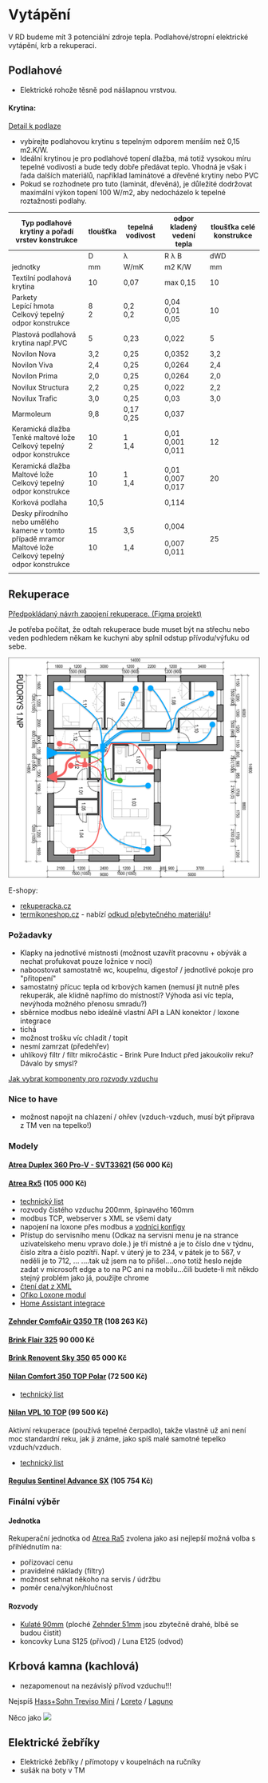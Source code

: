 # Vytápění

V RD budeme mít 3 potenciální zdroje tepla. Podlahové/stropní elektrické vytápění, krb a rekuperaci.

## Podlahové

- Elektrické rohože těsně pod nášlapnou vrstvou.

#### Krytina:

[Detail k podlaze](./Podlaha.md)

- vybírejte podlahovou krytinu s tepelným odporem menším než 0,15 m2.K/W.
- Ideální krytinou je pro podlahové topení dlažba, má totiž vysokou míru tepelné vodivosti a bude tedy dobře předávat
  teplo. Vhodná je však i řada dalších materiálů, například laminátové a dřevěné krytiny nebo PVC
- Pokud se rozhodnete pro tuto (laminát, dřevěná), je důležité dodržovat maximální výkon topení 100 W/m2, aby
  nedocházelo k tepelné roztažnosti podlahy.

| Typ podlahové krytiny a pořadí vrstev konstrukce                                                                | tloušťka     | tepelná vodivost | odpor kladený vedení tepla  | tloušťka celé konstrukce |
|-----------------------------------------------------------------------------------------------------------------|--------------|------------------|-----------------------------|--------------------------|
|                                                                                                                 | D            | λ                | R λ B                       | dWD                      |
| jednotky                                                                                                        | mm           | W/mK             | m2 K/W                      | mm                       |
| Textilní podlahová krytina                                                                                      | 10           | 0,07             | max 0,15                    | 10                       |
| Parkety<br>Lepící hmota<br>Celkový tepelný odpor konstrukce                                                     | 8<br>2       | 0,2<br>0,2       | 0,04<br>0,01<br>0,05        | 10                       |
| Plastová podlahová krytina např\.PVC                                                                            | 5            | 0,23             | 0,022                       | 5                        |
| Novilon Nova                                                                                                    | 3,2          | 0,25             | 0,0352                      | 3,2                      |
| Novilon Viva                                                                                                    | 2,4          | 0,25             | 0,0264                      | 2,4                      |
| Novilon Prima                                                                                                   | 2,0          | 0,25             | 0,0264                      | 2,0                      |
| Novilux Structura                                                                                               | 2,2          | 0,25             | 0,022                       | 2,2                      |
| Novilux Trafic                                                                                                  | 3,0          | 0,25             | 0,03                        | 3,0                      |
| Marmoleum                                                                                                       | 9,8          | 0,17<br>0,25     | 0,037                       |                          |
| Keramická dlažba<br>Tenké maltové lože<br>Celkový tepelný odpor konstrukce                                      | 10<br>2      | 1<br>1,4         | 0,01<br>0,001<br>0,011      | 12                       |
| Keramická dlažba<br>Maltové lože<br>Celkový tepelný odpor konstrukce                                            | 10<br>10     | 1<br>1,4         | 0,01<br>0,007<br>0,017      | 20                       |
| Korková podlaha                                                                                                 | 10,5         |                  | 0,114                       |                          |
| Desky přírodního nebo umělého kamene v tomto případě mramor<br>Maltové lože<br>Celkový tepelný odpor konstrukce | 15<br><br>10 | 3,5<br><br>1,4   | 0,004<br><br>0,007<br>0,011 | 25                       |
|                                                                                                                 |              |                  |                             |                          |

## Rekuperace

[Předpokládaný návrh zapojení rekuperace. (Figma projekt)](https://www.figma.com/design/HXPyJgDuI7QUvlEugycx2D/Vzduchotchnika?node-id=0-1&t=dSRtvnLBsCDfXFPA-1)

Je potřeba počítat, že odtah rekuperace bude muset být na střechu nebo veden podhledem někam ke kuchyni aby splnil odstup přívodu/výfuku od sebe.

![](./imgs/vzduchotechnika.png "Vzduchotechnika")

E-shopy:

- [rekuperacka.cz](https://www.rekuperacka.cz/)
- [termikoneshop.cz](https://www.termikoneshop.cz/) - nabízí [odkud přebytečného materiálu](https://www.termikoneshop.cz/prebytecny-material--nevadi/)!

### Požadavky

- Klapky na jednotlivé místnosti (možnost uzavřít pracovnu + obývák a nechat profukovat pouze ložnice v noci)
- naboostovat samostatně wc, koupelnu, digestoř / jednotlivé pokoje pro "přitopení"
- samostatný přícuc tepla od krbových kamen (nemusí jít nutně přes rekuperák, ale klidně napřímo do místností? Výhoda
  asi víc tepla, nevýhoda možného přenosu smradu?)
- sběrnice modbus nebo ideálně vlastní API a LAN konektor / loxone integrace
- tichá
- možnost trošku víc chladit / topit
- nesmí zamrzat (předehřev)
- uhlíkový filtr / filtr mikročástic - Brink Pure Induct před jakoukoliv reku? Dávalo by smysl?

[Jak vybrat komponenty pro rozvody vzduchu](https://www.termikoneshop.cz/kompletni-navod--jak-vybrat-komponenty-pro-rozvody-vzduchu/)

### Nice to have

- možnost napojit na chlazení / ohřev (vzduch-vzduch, musí být příprava z TM ven na tepelko!)

### Modely

#### [Atrea Duplex 360 Pro-V - SVT33621](https://atrea.eu/cs/vyrobky/duplex-pro-pro-v/) (56 000 Kč)

#### [Atrea Rx5](https://atrea.eu/cs/vyrobky/duplex-r5/) (105 000 Kč)

- [technický list](https://atrea.eu/_files/documents/253_LgLEGA5F.pdf)
- rozvody čistého vzduchu 200mm, špinavého 160mm
- modbus TCP, webserver s XML se všemi daty
- napojení na loxone přes modbus
  a [vodníci konfigy](https://www.vodnici.net/community/diy-navody-loxone-arduino/riadenie-rekuperacie-atrea-z-loxone/paged/2/)
- Přístup do servisního menu (Odkaz na servisni menu je na strance uzivatelskeho menu vpravo dole.) je tří místné a je
  to číslo dne v týdnu, číslo zítra a číslo pozítří. Např. v úterý je to 234, v pátek je to 567, v neděli je to 712, ...
  ....tak už jsem na to přišel....ono totiž heslo nejde zadat v microsoft edge a to na PC ani na mobilu...čili budete-li
  mít někdo stejný problém jako já, použijte chrome
- [čtení dat z XML](https://forum.tzb-info.cz/133605-atrea-data-logging-monitoring-cez-webserver)
- [Ofiko Loxone modul](https://library.loxone.com/detail/atrea-rd5-1295/overview)
- [Home Assistant integrace](https://github.com/JurajNyiri/HomeAssistant-Atrea)

#### [Zehnder ComfoAir Q350 TR](https://www.zehnder-rekuperace.cz/zehnder-comfoair-q350-tr/) (108 263 Kč)

#### [Brink Flair 325](https://www.storc.cz/cs/produkt/flair-325400) 90 000 Kč

#### [Brink Renovent Sky 350](https://www.storc.cz/cs/produkt/renovent-sky-300) 65 000 Kč

#### [Nilan Comfort 350 TOP Polar](https://nilan.cz/comfort-350-top/) (72 500 Kč)

- [technický list](https://nilan.cz/wp-content/uploads/2023/05/Comfort-350-Top-Produktovy-list.pdf)

#### [Nilan VPL 10 TOP](https://nilan.cz/vpl-15-top/) (99 500 Kč)

Aktivní rekuperace (používá tepelné čerpadlo), takže vlastně už ani není moc standardní reku, jak ji známe, jako spíš malé samotné tepelko vzduch/vzduch.

- [technický list](https://nilan.cz/wp-content/uploads/2023/03/PL2303_VPL-15-TOP.pdf)

#### [Regulus Sentinel Advance SX](https://www.regulus.cz/cz/rekuperacni-jednotka-sentinel-advance-sx-svt-9238) (105 754 Kč)

### Finální výběr

#### Jednotka

Rekuperační jednotka od [Atrea Ra5](https://atrea.eu/cs/vyrobky/duplex-r5/) zvolena jako asi nejlepší možná volba s přihlédnutím na:

- pořizovací cenu
- pravidelné náklady (filtry)
- možnost sehnat někoho na servis / údržbu
- poměr cena/výkon/hlučnost

#### Rozvody

- [Kulaté 90mm](https://www.termikoneshop.cz/90mm-system-potrubi/) (ploché [Zehnder 51mm](https://www.termikoneshop.cz/ploche-potrubi/) jsou zbytečně drahé, blbě se budou čistit)
- koncovky Luna S125 (přívod) / Luna E125 (odvod)

## Krbová kamna (kachlová)

- nezapomenout na nezávislý přívod vzduchu!!!

Nejspíš [Hass+Sohn Treviso Mini](https://www.haassohn-rukov.cz/produkty/krbova-kamna/04343-kachlova-kamna-treviso-mini) / [Loreto](https://www.haassohn-rukov.cz/produkty/archiv/krbova-kamna/03314-1-kachlova-kamna-loreto) / [Laguno](https://www.haassohn-rukov.cz/produkty/archiv/krbova-kamna/03314-kachlova-kamna-lugano)

Něco jako
[![](https://www.van2o.lt/cache/images_product_S_1_1000x500/treviso%20ii%20-%20papildoma.jpg)](https://www.van2o.lt/krosneles-zidiniai/kieto-kuro-krosneles/plienine-krosnele-haas-sohn-treviso-ii-8-kw.html?keyword=pl)

## Elektrické žebříky

- Elektrické žebříky / přímotopy v koupelnách na ručníky
- sušák na boty v TM